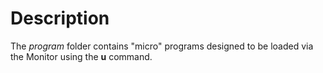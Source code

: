 # Description
The *program* folder contains "micro" programs designed to be loaded via the Monitor using the **u** command.